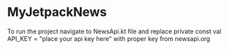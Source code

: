 # MyJetpackNews

To run the project navigate to NewsApi.kt file and replace 
private const val API_KEY = "place your api key here" with proper key from newsapi.org
